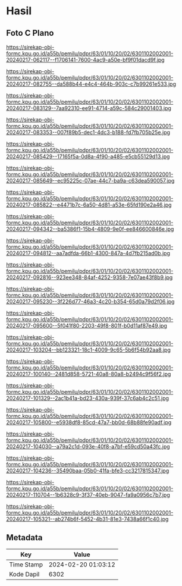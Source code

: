 # Hasil

## Foto C Plano

https://sirekap-obj-formc.kpu.go.id/a55b/pemilu/pdpr/63/01/10/20/02/6301102002001-20240217-062117--f1706141-7600-4ac9-a50e-bf9f01dacd9f.jpg

https://sirekap-obj-formc.kpu.go.id/a55b/pemilu/pdpr/63/01/10/20/02/6301102002001-20240217-082755--da588b44-e4c4-464b-903c-c7b99261e533.jpg

https://sirekap-obj-formc.kpu.go.id/a55b/pemilu/pdpr/63/01/10/20/02/6301102002001-20240217-083129--7aa92310-ee91-4714-a59c-584c29001403.jpg

https://sirekap-obj-formc.kpu.go.id/a55b/pemilu/pdpr/63/01/10/20/02/6301102002001-20240217-083353--007f89b5-dec1-4dc3-b188-fd7fb705b25e.jpg

https://sirekap-obj-formc.kpu.go.id/a55b/pemilu/pdpr/63/01/10/20/02/6301102002001-20240217-085429--17165f5a-0d8a-4f90-a485-e5cb55129d13.jpg

https://sirekap-obj-formc.kpu.go.id/a55b/pemilu/pdpr/63/01/10/20/02/6301102002001-20240217-085649--ec95225c-07ae-44c7-ba9a-c63dea590057.jpg

https://sirekap-obj-formc.kpu.go.id/a55b/pemilu/pdpr/63/01/10/20/02/6301102002001-20240217-085822--e4471b7c-6a50-4d81-a53e-65fd190e2a46.jpg

https://sirekap-obj-formc.kpu.go.id/a55b/pemilu/pdpr/63/01/10/20/02/6301102002001-20240217-094342--ba5386f1-15b4-4809-9e0f-ee846600846e.jpg

https://sirekap-obj-formc.kpu.go.id/a55b/pemilu/pdpr/63/01/10/20/02/6301102002001-20240217-094812--aa7adfda-66b1-4300-847a-4d7fb215ad0b.jpg

https://sirekap-obj-formc.kpu.go.id/a55b/pemilu/pdpr/63/01/10/20/02/6301102002001-20240217-092816--923ee348-84af-4252-9358-7e07ae43f8b9.jpg

https://sirekap-obj-formc.kpu.go.id/a55b/pemilu/pdpr/63/01/10/20/02/6301102002001-20240217-095230--3f226d77-46a3-4c20-b354-65d0a79d2f06.jpg

https://sirekap-obj-formc.kpu.go.id/a55b/pemilu/pdpr/63/01/10/20/02/6301102002001-20240217-095600--5f041f80-2203-49f8-801f-b0d11af87e49.jpg

https://sirekap-obj-formc.kpu.go.id/a55b/pemilu/pdpr/63/01/10/20/02/6301102002001-20240217-103204--bb123321-18c1-4009-9c65-5b6f54b92aa8.jpg

https://sirekap-obj-formc.kpu.go.id/a55b/pemilu/pdpr/63/01/10/20/02/6301102002001-20240217-100140--2481d858-5721-40a8-80a8-b2494c9f56f2.jpg

https://sirekap-obj-formc.kpu.go.id/a55b/pemilu/pdpr/63/01/10/20/02/6301102002001-20240217-101329--2ac1b41a-bd23-430a-939f-37c6ab4c2c51.jpg

https://sirekap-obj-formc.kpu.go.id/a55b/pemilu/pdpr/63/01/10/20/02/6301102002001-20240217-105800--e5938df8-85cd-47a7-bb0d-68b88fe90adf.jpg

https://sirekap-obj-formc.kpu.go.id/a55b/pemilu/pdpr/63/01/10/20/02/6301102002001-20240217-104030--a79a2c1d-093e-40f8-a7bf-e59cd50a43fc.jpg

https://sirekap-obj-formc.kpu.go.id/a55b/pemilu/pdpr/63/01/10/20/02/6301102002001-20240217-104236--35490baa-05b0-41fa-bfe3-cc3217815347.jpg

https://sirekap-obj-formc.kpu.go.id/a55b/pemilu/pdpr/63/01/10/20/02/6301102002001-20240217-110704--1b6328c9-3f37-40eb-9047-fa9a0956c7b7.jpg

https://sirekap-obj-formc.kpu.go.id/a55b/pemilu/pdpr/63/01/10/20/02/6301102002001-20240217-105321--ab274b6f-5452-4b31-81e3-7438a66f1c40.jpg


## Metadata

| Key        | Value               |
| ---------- | ------------------- |
| Time Stamp | 2024-02-20 01:03:12 |
| Kode Dapil | 6302                |



